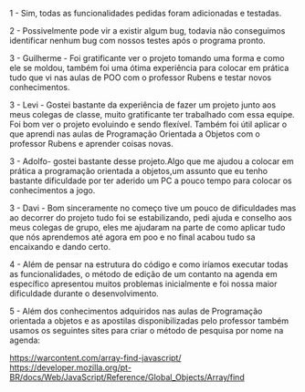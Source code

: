 1 - Sim, todas as funcionalidades pedidas foram adicionadas e testadas.

2 - Possivelmente pode vir a existir algum bug, todavia não conseguimos identificar nenhum bug com nossos testes após o programa pronto.

3 - Guilherme - Foi gratificante ver o projeto tomando uma forma e como ele se moldou, também foi uma ótima experiência para colocar em prática tudo que vi nas aulas de POO com o professor Rubens e testar novos conhecimentos.

3 - Levi - Gostei bastante da experiência de fazer um projeto junto aos meus colegas de classe, muito gratificante ter trabalhado com essa equipe. Foi bom ver o projeto evoluindo e sendo flexível. Também foi útil aplicar o que aprendi nas aulas de Programação Orientada a Objetos com o professor Rubens e aprender coisas novas.

3 - Adolfo- gostei bastante desse projeto.Algo que me ajudou a colocar em prática a programação orientada a objetos,um assunto que eu tenho bastante dificuldade por ter aderido um PC a pouco tempo para colocar os conhecimentos a jogo.

3 - Davi - Bom sinceramente no começo tive um pouco de dificuldades mas ao decorrer do projeto tudo foi se estabilizando, pedi ajuda e conselho aos meus colegas de grupo, eles me ajudaram na parte de como aplicar tudo que nós aprendemos até agora em poo e no final acabou tudo sa encaixando e dando certo.

4 - Além de pensar na estrutura do código e como iríamos executar todas as funcionalidades, o método de edição de um contanto na agenda em específico apresentou muitos problemas inicialmente e foi nossa maior dificuldade durante o desenvolvimento.

5 - Além dos conhecimentos adquiridos nas aulas de Programação orientada a objetos e as apostilas disponibilizadas pelo professor também usamos os seguintes sites para criar o método de pesquisa por nome na agenda:

https://warcontent.com/array-find-javascript/
https://developer.mozilla.org/pt-BR/docs/Web/JavaScript/Reference/Global_Objects/Array/find
